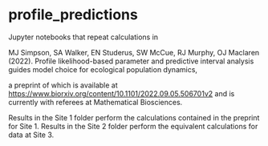 # profile_predictions
Jupyter notebooks that repeat calculations in

MJ Simpson, SA Walker, EN Studerus, SW McCue, RJ Murphy, OJ Maclaren (2022). Profile likelihood-based parameter and predictive interval analysis guides model choice for ecological population dynamics,

a preprint of which is available at https://www.biorxiv.org/content/10.1101/2022.09.05.506701v2 and is currently with referees at Mathematical Biosciences.

Results in the Site 1 folder perform the calculations contained in the preprint for Site 1.
Results in the Site 2 folder perform the equivalent calculations for data at Site 3.
